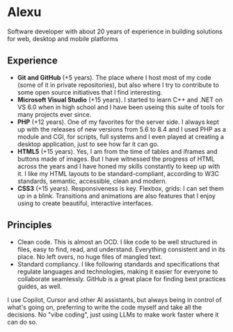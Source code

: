 # Alexu

Software developer with about 20 years of experience in building solutions for web, desktop and mobile platforms

## Experience

- **Git and GitHub** (+5 years). The place where I host most of my code (some of it in private repositories), but also where I try to contribute to some open source initiatives that I find interesting.
- **Microsoft Visual Studio** (+15 years). I started to learn C++ and .NET on VS 6.0 when in high school and I have been useing this suite of tools for many projects ever since.
- **PHP** (+12 years). One of my favorites for the server side. I always kept up with the releases of new versions from 5.6 to 8.4 and I used PHP as a module and CGI, for scripts, full systems and I even played at creating a desktop application, just to see how far it can go.
- **HTML5** (+15 years). Yes, I am from the time of tables and iframes and buttons made of images. But I have witnessed the progress of HTML across the years and I have honed my skills constantly to keep up with it. I like my HTML layouts to be standard-compliant, according to W3C standards, semantic, accessible, clean and modern.
- **CSS3** (+15 years). Responsiveness is key. Flexbox, grids: I can set them up in a blink. Transitions and animations are also features that I enjoy using to create beautiful, interactive interfaces.

## Principles

- Clean code. This is almost an OCD. I like code to be well structured in files, easy to find, read, and understand. Everything consistent and in its place. No left overs, no huge files of mangled text.
- Standard compliancy. I like following standards and specifications that regulate languages and technologies, making it easier for everyone to collaborate seamlessly. GitHub is a great place for finding best practices guides, as well.

I use Copilot, Cursor and other AI assistants, but always being in control of what's going on, preferring to write the code myself and take all the decisions. No "vibe coding", just using LLMs to make work faster where it can do so.
